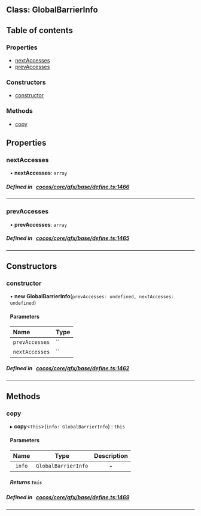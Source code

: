 
## Class: GlobalBarrierInfo





<div class="table-of-content">
<h2>Table of contents</h2>


### Properties

- [ nextAccesses](#nextAccesses)
- [ prevAccesses](#prevAccesses)

### Constructors

- [ constructor](#constructor)

### Methods

- [ copy](#copy)
</div>

## Properties


### nextAccesses
<div style="margin-left: 10px;">




•  **nextAccesses**:
`array` 
</div>

##### Defined in &nbsp;   [cocos/core/gfx/base/define.ts:1466](https://github.com/cocos-creator/engine/blob/c7bf6b8a9/cocos/core/gfx/base/define.ts#L1466)&nbsp;


___


### prevAccesses
<div style="margin-left: 10px;">




•  **prevAccesses**:
`array` 
</div>

##### Defined in &nbsp;   [cocos/core/gfx/base/define.ts:1465](https://github.com/cocos-creator/engine/blob/c7bf6b8a9/cocos/core/gfx/base/define.ts#L1465)&nbsp;


___

<!---->
## Constructors


### constructor
<div style="margin-left: 10px;">

• **new GlobalBarrierInfo**(`prevAccesses: undefined, nextAccesses: undefined`)

#### Parameters

| Name | Type |
| :------ | :------ |
| `prevAccesses` | `` |
| `nextAccesses` | `` |
</div>

##### Defined in &nbsp;   [cocos/core/gfx/base/define.ts:1462](https://github.com/cocos-creator/engine/blob/c7bf6b8a9/cocos/core/gfx/base/define.ts#L1462)&nbsp;


---

<!---->
## Methods

### copy

<div style="margin-left: 10px;">

▸   **copy**<`this`\>(`info: GlobalBarrierInfo`) : `this`



#### Parameters

| Name | Type | Description |
| :------: | :------: | :------: |
| `info` | `GlobalBarrierInfo` | - |


##### Returns `this`
</div>

##### Defined in &nbsp;   [cocos/core/gfx/base/define.ts:1469](https://github.com/cocos-creator/engine/blob/c7bf6b8a9/cocos/core/gfx/base/define.ts#L1469)&nbsp;
___
<!---->



